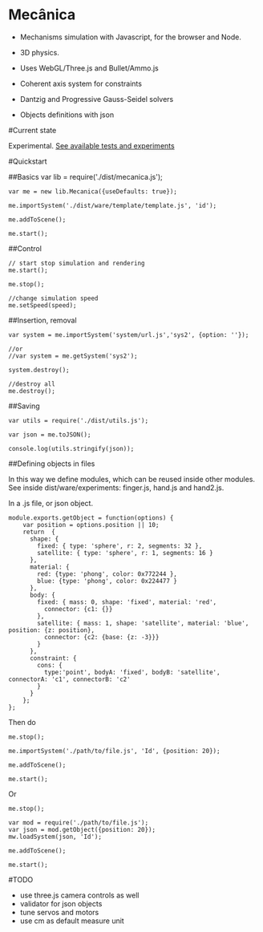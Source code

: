 Mecânica
========

- Mechanisms simulation with Javascript, for the browser and Node.

- 3D physics.

- Uses WebGL/Three.js and Bullet/Ammo.js

- Coherent axis system for constraints

- Dantzig and Progressive Gauss-Seidel solvers

- Objects definitions with json

#Current state

Experimental. [See available tests and experiments](https://nrox.github.io/mecanica/)

#Quickstart

##Basics
    var lib = require('./dist/mecanica.js');

    var me = new lib.Mecanica({useDefaults: true});

    me.importSystem('./dist/ware/template/template.js', 'id');

    me.addToScene();

    me.start();

##Control

    // start stop simulation and rendering
    me.start();

    me.stop();

    //change simulation speed
    me.setSpeed(speed);

##Insertion, removal

    var system = me.importSystem('system/url.js','sys2', {option: ''});

    //or
    //var system = me.getSystem('sys2');

    system.destroy();

    //destroy all
    me.destroy();

##Saving

    var utils = require('./dist/utils.js');

    var json = me.toJSON();

    console.log(utils.stringify(json));

##Defining objects in files

In this way we define modules, which can be reused inside other modules. See inside dist/ware/experiments: finger.js, hand.js and hand2.js.

In a .js file, or json object.


    module.exports.getObject = function(options) {
        var position = options.position || 10;
        return  {
          shape: {
            fixed: { type: 'sphere', r: 2, segments: 32 },
            satellite: { type: 'sphere', r: 1, segments: 16 }
          },
          material: {
            red: {type: 'phong', color: 0x772244 },
            blue: {type: 'phong', color: 0x224477 }
          },
          body: {
            fixed: { mass: 0, shape: 'fixed', material: 'red',
              connector: {c1: {}}
            },
            satellite: { mass: 1, shape: 'satellite', material: 'blue', position: {z: position},
              connector: {c2: {base: {z: -3}}}
            }
          },
          constraint: {
            cons: {
              type:'point', bodyA: 'fixed', bodyB: 'satellite', connectorA: 'c1', connectorB: 'c2'
            }
          }
        };
    };

Then do

    me.stop();

    me.importSystem('./path/to/file.js', 'Id', {position: 20});

    me.addToScene();

    me.start();

Or

    me.stop();

    var mod = require('./path/to/file.js');
    var json = mod.getObject({position: 20});
    mw.loadSystem(json, 'Id');

    me.addToScene();

    me.start();

#TODO

- use three.js camera controls as well
- validator for json objects
- tune servos and motors
- use cm as default measure unit